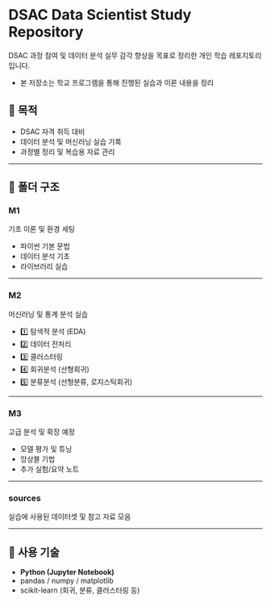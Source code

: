 # DSAC Data Scientist Study Repository
DSAC 과정 참여 및 데이터 분석 실무 감각 향상을 목표로 정리한 개인 학습 레포지토리입니다.
- 본 저장소는 학교 프로그램을 통해 진행된 실습과 이론 내용을 정리


## 📘 목적
- DSAC 자격 취득 대비
- 데이터 분석 및 머신러닝 실습 기록
- 과정별 정리 및 복습용 자료 관리

---

## 📂 폴더 구조

### M1  
기초 이론 및 환경 세팅  
- 파이썬 기본 문법  
- 데이터 분석 기초  
- 라이브러리 실습

---

### M2  
머신러닝 및 통계 분석 실습  
- 1️⃣ 탐색적 분석 (EDA)  
- 2️⃣ 데이터 전처리  
- 3️⃣ 클러스터링  
- 4️⃣ 회귀분석 (선형회귀)  
- 5️⃣ 분류분석 (선형분류, 로지스틱회귀)  

---

### M3  
고급 분석 및 확장 예정  
- 모델 평가 및 튜닝  
- 앙상블 기법  
- 추가 실험/요약 노트

---

### sources  
실습에 사용된 데이터셋 및 참고 자료 모음

---

## 🧰 사용 기술
- **Python (Jupyter Notebook)**  
- pandas / numpy / matplotlib  
- scikit-learn (회귀, 분류, 클러스터링 등)


